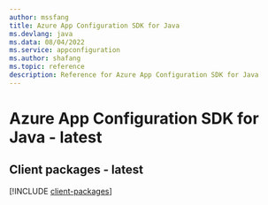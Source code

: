 ```yaml
---
author: mssfang
title: Azure App Configuration SDK for Java
ms.devlang: java
ms.data: 08/04/2022
ms.service: appconfiguration
ms.author: shafang
ms.topic: reference
description: Reference for Azure App Configuration SDK for Java
---
```

# Azure App Configuration SDK for Java - latest

## Client packages - latest
[!INCLUDE [client-packages](app-configuration-client-index.md)]